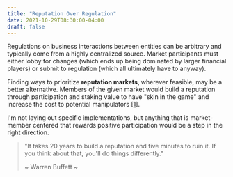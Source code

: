 ```yaml
---
title: "Reputation Over Regulation"
date: 2021-10-29T08:30:00-04:00
draft: false
---
```

Regulations on business interactions between entities can be arbitrary and typically come from a highly centralized source. Market participants must either lobby for changes (which ends up being dominated by larger financial players) or submit to regulation (which all ultimately have to anyway).

Finding ways to prioritize **reputation markets**, wherever feasible, may be a better alternative. Members of the given market would build a reputation through participation and staking value to have "skin in the game" and increase the cost to potential manipulators [[1](https://docs.numer.ai/tournament/learn#staking "Staking - Numerai")].

I'm not laying out specific implementations, but anything that is market-member centered that rewards positive participation would be a step in the right direction.

> "It takes 20 years to build a reputation and five minutes to ruin it. If you think about that, you'll do things differently."
>  
> ~ Warren Buffett ~

